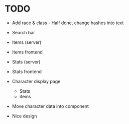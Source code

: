 # TODO

* Add race & class - Half done, change hashes into text
* Search bar
* Items (server)
* Items frontend
* Stats (server)
* Stats frontend
* Character display page
    * Stats
    * items

* Move character data into component

* Nice design